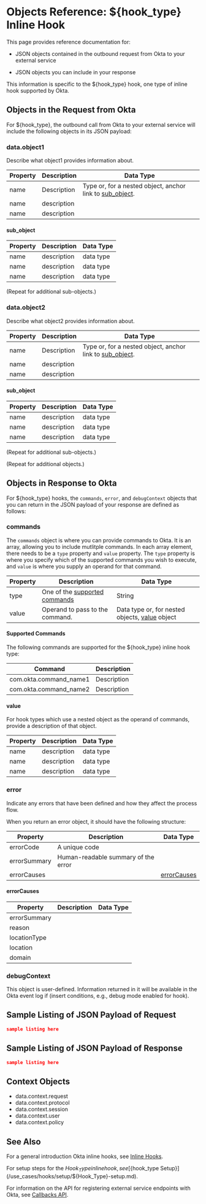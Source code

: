 # Objects Reference: ${hook_type} Inline Hook

This page provides reference documentation for:

- JSON objects contained in the outbound request from Okta to your external service

- JSON objects you can include in your response

This information is specific to the ${hook_type} hook, one type of inline hook supported by Okta.

## Objects in the Request from Okta

For ${hook_type}, the outbound call from Okta to your external service will include the following objects in its JSON payload:

### data.object1

Describe what object1 provides information about.

| Property | Description | Data Type                                                               |
|----------|-------------|-------------------------------------------------------------------------|
| name     | Description | Type or, for a nested object, anchor link to [sub_object](#sub_object). |
| name     | description |                                                                         |
| name     | description |                                                                         |

#### sub_object

| Property | Description | Data Type |
|----------|-------------|-----------|
| name     | description | data type |
| name     | description | data type |
| name     | description | data type |

(Repeat for additional sub-objects.)

### data.object2

Describe what object2 provides information about.

| Property | Description | Data Type                                                               |
|----------|-------------|-------------------------------------------------------------------------|
| name     | Description | Type or, for a nested object, anchor link to [sub_object](#sub_object). |
| name     | description |                                                                         |
| name     | description |                                                                         |

#### sub_object

| Property | Description | Data Type |
|----------|-------------|-----------|
| name     | description | data type |
| name     | description | data type |
| name     | description | data type |

(Repeat for additional sub-objects.)

(Repeat for additional objects.)

## Objects in Response to Okta

For ${hook_type} hooks, the `commands`, `error`, and `debugContext` objects that you can return in the JSON payload of your response are defined as follows:

### commands

The `commands` object is where you can provide commands to Okta. It is an array, allowing you to include mutlitple commands. In each array element, there needs to be a `type` property and `value` property. The `type` property is where you specify which of the supported commands you wish to execute, and `value` is where you supply an operand for that command.

| Property | Description                                          | Data Type                                                |
|----------|------------------------------------------------------|----------------------------------------------------------|
| type     | One of the [supported commands](#supported-commands) | String                                                   |
| value    | Operand to pass to the command.                      | Data type or, for nested objects, [value](#value) object |

#### Supported Commands

The following commands are supported for the ${hook_type} inline hook type:

| Command               | Description |
|-----------------------|-------------|
| com.okta.command_name1 | Description |
| com.okta.command_name2 | Description |

#### value

For hook types which use a nested object as the operand of commands, provide a description of that object.

| Property | Description | Data Type |
|----------|-------------|-----------|
| name     | description | data type |
| name     | description | data type |
| name     | description | data type |

### error

Indicate any errors that have been defined and how they affect the process flow.

When you return an error object, it should have the following structure:

| Property     | Description                         | Data Type                   |
|--------------|-------------------------------------|-----------------------------|
| errorCode    | A unique code                       |                             |
| errorSummary | Human-readable summary of the error |                             |
| errorCauses  |                                     | [errorCauses](#errorCauses) |

#### errorCauses

| Property     | Description | Data Type |
|--------------|-------------|-----------|
| errorSummary |             |           |
| reason       |             |           |
| locationType |             |           |
| location     |             |           |
| domain       |             |           |

### debugContext

This object is user-defined. Information returned in it will be available in the Okta event log if (insert conditions, e.g., debug mode enabled for hook).

## Sample Listing of JSON Payload of Request

```JSON
sample listing here
```

## Sample Listing of JSON Payload of Response 

```JSON
sample listing here
```
## Context Objects

<!-- Not sure whether to cover context objects. Questions: are they the same for all hooks? Are they useful to developers?-->

 - data.context.request
 - data.context.protocol
 - data.context.session
 - data.context.user
 - data.context.policy

## See Also

For a general introduction Okta inline hooks, see [Inline Hooks](/use_cases/hooks/).

For setup steps for the ${Hook_Type} inline hook, see [${hook_type Setup}](/use_cases/hooks/setup/${Hook_Type}-setup.md).

For information on the API for registering external service endpoints with Okta, see [Callbacks API](/api/resources/callbacks).
